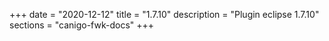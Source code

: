 +++
date        = "2020-12-12"
title       = "1.7.10"
description = "Plugin eclipse 1.7.10"
sections    = "canigo-fwk-docs"
+++